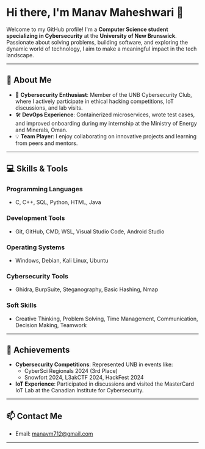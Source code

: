 # Hi there, I'm Manav Maheshwari 👋

Welcome to my GitHub profile! I'm a **Computer Science student specializing in Cybersecurity** at the **University of New Brunswick**. Passionate about solving problems, building software, and exploring the dynamic world of technology, I aim to make a meaningful impact in the tech landscape.

---

## 🚀 About Me

- 🔐 **Cybersecurity Enthusiast**: Member of the UNB Cybersecurity Club, where I actively participate in ethical hacking competitions, IoT discussions, and lab visits.
- 🛠️ **DevOps Experience**: Containerized microservices, wrote test cases, and improved onboarding during my internship at the Ministry of Energy and Minerals, Oman.
- 💡 **Team Player**: I enjoy collaborating on innovative projects and learning from peers and mentors.

---

## 💻 Skills & Tools

### **Programming Languages**
- C, C++, SQL, Python, HTML, Java

### **Development Tools**
- Git, GitHub, CMD, WSL, Visual Studio Code, Android Studio

### **Operating Systems**
- Windows, Debian, Kali Linux, Ubuntu

### **Cybersecurity Tools**
- Ghidra, BurpSuite, Steganography, Basic Hashing, Nmap

### **Soft Skills**
- Creative Thinking, Problem Solving, Time Management, Communication, Decision Making, Teamwork

---

## 🌟 Achievements

- **Cybersecurity Competitions**: Represented UNB in events like:
  - CyberSci Regionals 2024 (3rd Place)
  - Snowfort 2024, L3akCTF 2024, HackFest 2024
- **IoT Experience**: Participated in discussions and visited the MasterCard IoT Lab at the Canadian Institute for Cybersecurity.

---

## 📫 Contact Me

- Email: [manavm712@gmail.com](mailto:manavm712@gmail.com)


---

